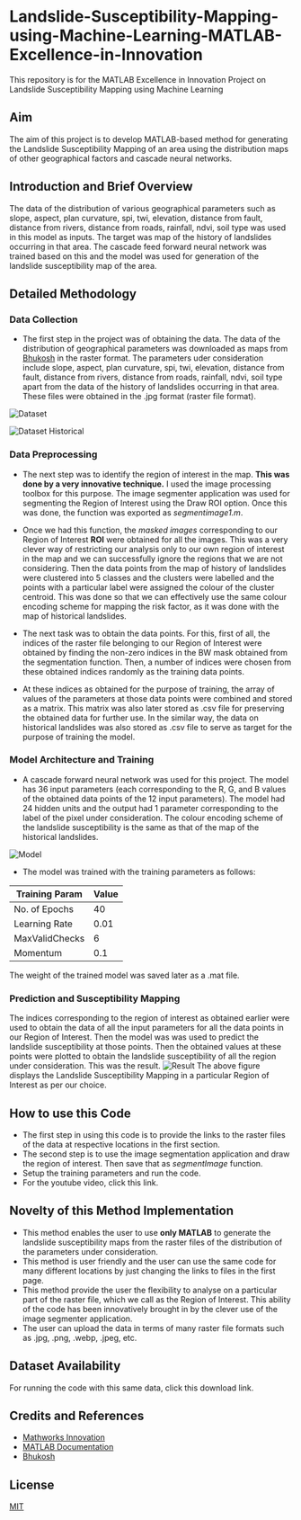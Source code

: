 # Landslide-Susceptibility-Mapping-using-Machine-Learning-MATLAB-Excellence-in-Innovation
This repository is for the MATLAB Excellence in Innovation Project on Landslide Susceptibility Mapping using Machine Learning

## Aim
The aim of this project is to develop MATLAB-based method for generating the Landslide Susceptibility Mapping of an area using the distribution maps of other geographical factors and cascade neural networks. 

## Introduction and Brief Overview
The data of the distribution of various geographical parameters such as slope, aspect, plan curvature, spi, twi, elevation, distance from fault, distance from rivers, distance from roads, rainfall, ndvi, soil type was used in this model as inputs. The target was map of the history of landslides occurring in that area. The cascade feed forward neural network was trained based on this and the model was used for generation of the landslide susceptibility map of the area.

## Detailed Methodology
### Data Collection
- The first step in the project was of obtaining the data. The data of the distribution of geographical parameters was downloaded as maps from [Bhukosh](https://bhukosh.gsi.gov.in/Bhukosh/Public) in the raster format. The parameters uder consideration include slope, aspect, plan curvature, spi, twi, elevation, distance from fault, distance from rivers, distance from roads, rainfall, ndvi, soil type apart from the data of the history of landslides occurring in that area. These files were obtained in the .jpg format (raster file format). 

![Dataset](https://github.com/JaidevSK/Landslide-Susceptibility-Mapping-using-Machine-Learning-MATLAB-Excellence-in-Innovation-Project/blob/main/Dataset.webp?raw=true)


![Dataset Historical](https://github.com/JaidevSK/Landslide-Susceptibility-Mapping-using-Machine-Learning-MATLAB-Excellence-in-Innovation-Project/blob/main/dataset1_historical.webp?raw=true)

### Data Preprocessing

- The next step was to identify the region of interest in the map. **This was done by a very innovative technique.** I used the image processing toolbox for this purpose. The image segmenter application was used for segmenting the Region of Interest using the Draw ROI option. Once this was done, the function was exported as *segmentimage1.m*.

- Once we had this function, the *masked images* corresponding to our Region of Interest **ROI** were obtained for all the images. This was a very clever way of restricting our analysis only to our own region of interest in the map and we can successfully ignore the regions that we are not considering. Then the data points from the map of history of landslides were clustered into 5 classes and the clusters were labelled and the points with a particular label were assigned the colour of the cluster centroid. This was done so that we can effectively use the same colour encoding scheme for mapping the risk factor, as it was done with the map of historical landslides. 

- The next task was to obtain the data points. For this, first of all, the indices of the raster file belonging to our Region of Interest were obtained by finding the non-zero indices in the BW mask obtained from the segmentation function. Then, a number of indices were chosen from these obtained indices randomly as the training data points.

- At these indices as obtained for the purpose of training, the array of values of the parameters at those data points were combined and stored as a matrix. This matrix was also later stored as .csv file for preserving the obtained data for further use. In the similar way, the data on historical landslides was also stored as .csv file to serve as target for the purpose of training the model.

### Model Architecture and Training

- A cascade forward neural network was used for this project. The model has 36 input parameters (each corresponding to the R, G, and B values of the obtained data points of the 12 input parameters). The model had 24 hidden units and the output had 1 parameter corresponding to the label of the pixel under consideration. The colour encoding scheme of the landslide susceptibility is the same as that of the map of the historical landslides.

![Model](https://github.com/JaidevSK/Landslide-Susceptibility-Mapping-using-Machine-Learning-MATLAB-Excellence-in-Innovation-Project/blob/main/Model%20Architecture.png?raw=true)

- The model was trained with the training parameters as follows:

Training Param  | Value
--------------- | ---------------
No. of Epochs   | 40
Learning Rate   | 0.01
MaxValidChecks  | 6
Momentum        | 0.1

The weight of the trained model was saved later as a .mat file.

### Prediction and Susceptibility Mapping
The indices corresponding to the region of interest as obtained earlier were used to obtain the data of all the input parameters for all the data points in our Region of Interest. Then the model was was used to predict the landslide susceptibility at those points. Then the obtained values at these points were plotted to obtain the landslide susceptibility of all the region under consideration. This was the result.
![Result](https://github.com/JaidevSK/Landslide-Susceptibility-Mapping-using-Machine-Learning-MATLAB-Excellence-in-Innovation-Project/blob/main/landslide%20mapping.jpg?raw=true)
The above figure displays the Landslide Susceptibility Mapping in a particular Region of Interest as per our choice.

## How to use this Code
- The first step in using this code is to provide the links to the raster files of the data at respective locations in the first section.
- The second step is to use the image segmentation application and draw the region of interest. Then save that as *segmentImage* function.
- Setup the training parameters and run the code.
- For the youtube video, click this link.
## Novelty of this Method Implementation
- This method enables the user to use **only MATLAB** to generate the landslide susceptibility maps from the raster files of the distribution of the parameters under consideration.
- This method is user friendly and the user can use the same code for many different locations by just changing the links to files in the first page.
- This method provide the user the flexibility to analyse on a particular part of the raster file, which we call as the Region of Interest. This ability of the code has been innovatively brought in by the clever use of the image segmenter application.
- The user can upload the data in terms of many raster file formats such as .jpg, .png, .webp, .jpeg, etc.

## Dataset Availability
For running the code with this same data, click this download link.

## Credits and References
- [Mathworks Innovation](https)
- [MATLAB Documentation](https://in.mathworks.com/help/matlab/)
- [Bhukosh](https://bhukosh.gsi.gov.in/Bhukosh/Public)

## License

[MIT](https://choosealicense.com/licenses/mit/)
